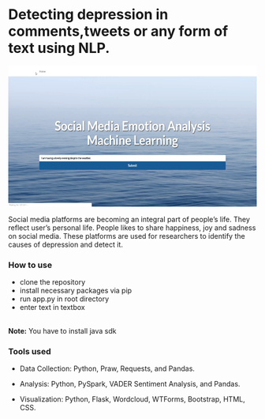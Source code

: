 # Detecting depression in comments,tweets or any form of text using NLP.

![Screenshot](https://github.com/AnshulRaghav/DepressionDetection/blob/master/out.png)

Social media platforms are becoming an integral part of people’s life. They reflect user’s personal life. People likes to share happiness, joy and sadness on social media. These platforms are used for researchers to identify the causes of depression and detect it.

### How to use

- clone the repository
- install necessary packages via pip
- run app.py in root directory
- enter text in textbox

<br>**Note:** You have to install java sdk 

### Tools used
- Data Collection: Python, Praw, Requests, and Pandas.

- Analysis: Python, PySpark, VADER Sentiment Analysis, and Pandas.

- Visualization: Python, Flask, Wordcloud, WTForms, Bootstrap, HTML, CSS.

